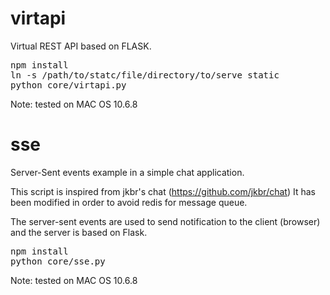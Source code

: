 virtapi
=======

Virtual REST API based on FLASK.

<pre>
npm install
ln -s /path/to/statc/file/directory/to/serve static
python core/virtapi.py
</pre>

Note: tested on MAC OS 10.6.8

sse
===

Server-Sent events example in a simple chat application.

This script is inspired from jkbr's chat (https://github.com/jkbr/chat)
It has been modified in order to avoid redis for message queue.

The server-sent events are used to send notification to the client (browser) and the server is based on Flask.

<pre>
npm install
python core/sse.py
</pre>

Note: tested on MAC OS 10.6.8
